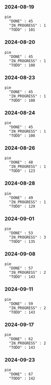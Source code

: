 ### 2024-08-19

```mermaid
pie
  "DONE" : 45
  "IN_PROGRESS" : 1
  "TODO" : 101
```

### 2024-08-20

```mermaid
pie
  "DONE" : 45
  "IN_PROGRESS" : 1
  "TODO" : 108
```

### 2024-08-23

```mermaid
pie
  "DONE" : 45
  "IN_PROGRESS" : 1
  "TODO" : 108
```

### 2024-08-24

```mermaid
pie
  "DONE" : 45
  "IN_PROGRESS" : 1
  "TODO" : 108
```

### 2024-08-26

```mermaid
pie
  "DONE" : 48
  "IN_PROGRESS" : 1
  "TODO" : 123
```

### 2024-08-28

```mermaid
pie
  "DONE" : 49
  "IN_PROGRESS" : 1
  "TODO" : 129
```

### 2024-09-01

```mermaid
pie
  "DONE" : 53
  "IN_PROGRESS" : 3
  "TODO" : 135
```

### 2024-09-08

```mermaid
pie
  "DONE" : 57
  "IN_PROGRESS" : 2
  "TODO" : 143
```

### 2024-09-11

```mermaid
pie
  "DONE" : 59
  "IN_PROGRESS" : 2
  "TODO" : 143
```

### 2024-09-17

```mermaid
pie
  "DONE" : 62
  "IN_PROGRESS" : 2
  "TODO" : 143
```

### 2024-09-23

```mermaid
pie
  "DONE" : 67
  "TODO" : 142
```
